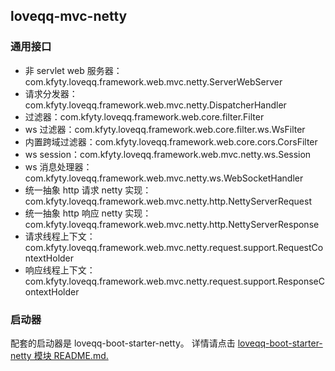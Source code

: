 ## loveqq-mvc-netty

### 通用接口
* 非 servlet web 服务器：com.kfyty.loveqq.framework.web.mvc.netty.ServerWebServer
* 请求分发器：com.kfyty.loveqq.framework.web.mvc.netty.DispatcherHandler
* 过滤器：com.kfyty.loveqq.framework.web.core.filter.Filter
* ws 过滤器：com.kfyty.loveqq.framework.web.core.filter.ws.WsFilter
* 内置跨域过滤器：com.kfyty.loveqq.framework.web.core.cors.CorsFilter
* ws session：com.kfyty.loveqq.framework.web.mvc.netty.ws.Session
* ws 消息处理器：com.kfyty.loveqq.framework.web.mvc.netty.ws.WebSocketHandler
* 统一抽象 http 请求 netty 实现：com.kfyty.loveqq.framework.web.mvc.netty.http.NettyServerRequest
* 统一抽象 http 响应 netty 实现：com.kfyty.loveqq.framework.web.mvc.netty.http.NettyServerResponse
* 请求线程上下文：com.kfyty.loveqq.framework.web.mvc.netty.request.support.RequestContextHolder
* 响应线程上下文：com.kfyty.loveqq.framework.web.mvc.netty.request.support.ResponseContextHolder

### 启动器
配套的启动器是 loveqq-boot-starter-netty。
详情请点击 [loveqq-boot-starter-netty 模块 README.md.](./../../loveqq-boot-starter-netty/README.md)
